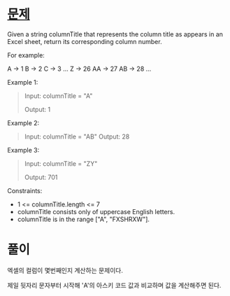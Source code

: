 # [문제](https://leetcode.com/problems/excel-sheet-column-number/description/)

Given a string columnTitle that represents the column title as appears in an Excel sheet, return its corresponding column number.

For example:

A -> 1
B -> 2
C -> 3
...
Z -> 26
AA -> 27
AB -> 28
...


Example 1:

> Input: columnTitle = "A"
> 
> Output: 1

Example 2:
> Input: columnTitle = "AB"
> Output: 28

Example 3:

> Input: columnTitle = "ZY"
> 
> Output: 701


Constraints:
- 1 <= columnTitle.length <= 7
- columnTitle consists only of uppercase English letters.
- columnTitle is in the range ["A", "FXSHRXW"].

# 풀이
엑셀의 컬럼이 몇번째인지 계산하는 문제이다. 

제일 뒷자리 문자부터 시작해 'A'의 아스키 코드 값과 비교하며 값을 계산해주면 된다.
